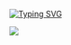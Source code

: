 <a href="https://git.io/typing-svg"><img src="https://readme-typing-svg.demolab.com?font=Fira+Code&duration=1000&pause=1000&color=067300&width=435&lines=Destoyer+from+his+Country;When+you+are+bitch;You+see+me+living+life;You+enitrely+want+to+be+like+that;Beaning+loyal+in+a+thug+game;is+the+only+way+out" alt="Typing SVG" /></a>


<img src=[https://discord.c99.nl/widget/theme-4/1014523524305657907.png](https://discord.c99.nl/widget/theme-4/1014523524305657907.png)></img>
